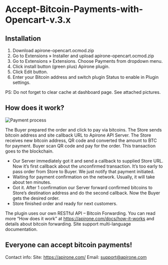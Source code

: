 # Accept-Bitcoin-Payments-with-Opencart-v.3.x

## Installation

1) Download apirone-opencart.ocmod.zip
2) Go to Extensions » Installer and upload apirone-opencart.ocmod.zip
3) Go to Extensions » Extensions. Choose Payments from dropdown menu.
4) Click install button (green plus) Apirone plugin.
5) Click Edit button.
6) Enter your Bitcoin address and switch plugin Status to enable in Plugin settings.

PS: Do not forget to clear cache at dashboard page. See attached pictures.


## How does it work?

![Payment process](https://image.opencart.com/original/5af5776710e75.jpg)

The Buyer prepared the order and click to pay via bitcoins.
The Store sends bitcoin address and site callback URL to Apirone API Server.
The Store receives new bitcoin address, QR code and converted the amount to BTC for payment.
Buyer scan QR code and pay for the order. This transaction goes to the blockchain.

* Our Server immediately got it and send a callback to supplied Store URL. Now it’s first callback about the unconfirmed transaction. It’s too early to pass order from Store to Buyer. We just notify that payment initiated.
* Waiting for payment confirmation on the network. Usually, it will take about ten minutes.
* Got it. After 1 confirmation our Server forward confirmed bitcoins to Store’s destination address and do the second callback. Now the Buyer gets the desired order.
* Store finished order and ready for next customers.

The plugin uses our own RESTful API – Bitcoin Forwarding. You can read more “How does it work” at https://apirone.com/docs/how-it-works and details about bitcoin forwarding. Site support multi-language documentation.

## Everyone can accept bitcoin payments!

Contact info:
Site: https://apirone.com/
Email: support@apirone.com
